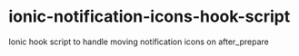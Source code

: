 # ionic-notification-icons-hook-script
Ionic hook script to handle moving notification icons on after_prepare
